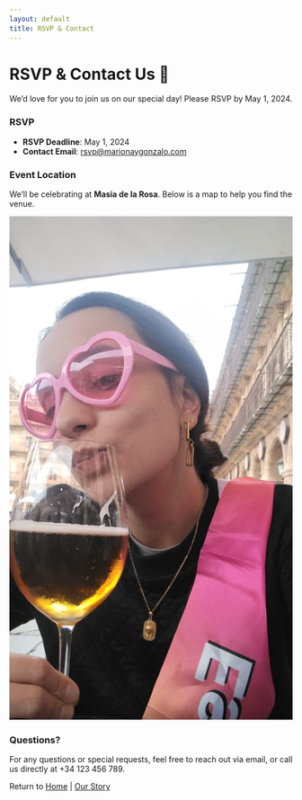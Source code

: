 ```yaml
---
layout: default
title: RSVP & Contact
---
```


# RSVP & Contact Us 🎉

We’d love for you to join us on our special day! Please RSVP by May 1, 2024.

### RSVP

- **RSVP Deadline**: May 1, 2024
- **Contact Email**: [rsvp@marionaygonzalo.com](mailto:rsvp@marionaygonzalo.com)

### Event Location

We’ll be celebrating at **Masia de la Rosa**. Below is a map to help you find the venue.

![Map to the Venue](img/mapaboda.jfif)

### Questions?

For any questions or special requests, feel free to reach out via email, or call us directly at +34 123 456 789.

Return to [Home](index.md) | [Our Story](about.md)
